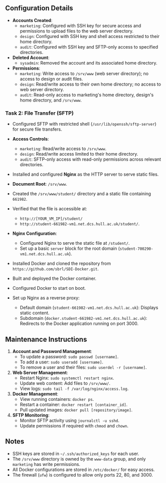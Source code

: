 
## Configuration Details

- **Accounts Created**:
  - `marketing`: Configured with SSH key for secure access and permissions to upload files to the web server directory.
  - `design`: Configured with SSH key and shell access restricted to their home directory.
  - `audit`: Configured with SSH key and SFTP-only access to specified directories.
- **Deleted Account**:
  - `sysadmin`: Removed the account and its associated home directory.
- **Permissions**:
  - `marketing`: Write access to `/srv/www` (web server directory); no access to design or audit files.
  - `design`: Read/write access to their own home directory; no access to web server directory.
  - `audit`: Read-only access to marketing's home directory, design's home directory, and `/srv/www`.

### Task 2: File Transfer (SFTP)
- Configured SFTP with restricted shell (`/usr/lib/openssh/sftp-server`) for secure file transfers.
- **Access Controls**:
  - `marketing`: Read/write access to `/srv/www`.
  - `design`: Read/write access limited to their home directory.
  - `audit`: SFTP-only access with read-only permissions across relevant directories.

- Installed and configured **Nginx** as the HTTP server to serve static files.
- **Document Root**: `/srv/www`.
- Created the `/srv/www/student/` directory and a static file containing `661982`.
- Verified that the file is accessible at:
  - `http://[YOUR_VM_IP]/student/`
  - `http://student-661982-vm1.net.dcs.hull.ac.uk/student/`.
- **Nginx Configuration**:
  - Configured Nginx to serve the static file at `/student/`.
  - Set up a basic `server` block for the root domain (`student-700290-vm1.net.dcs.hull.ac.uk`).


- Installed Docker and cloned the repository from `https://github.com/sbrl/SDI-Docker.git`.
- Built and deployed the Docker container.
- Configured Docker to start on boot.
- Set up Nginx as a reverse proxy:
  - Default domain (`student-661982-vm1.net.dcs.hull.ac.uk`): Displays static content.
  - Subdomain (`docker.student-661982-vm1.net.dcs.hull.ac.uk`): Redirects to the Docker application running on port 3000.

## Maintenance Instructions
1. **Account and Password Management**:
   - To update a password: `sudo passwd [username]`.
   - To add a user: `sudo useradd [username]`.
   - To remove a user and their files: `sudo userdel -r [username]`.
2. **Web Server Management**:
   - Restart Nginx: `sudo systemctl restart nginx`.
   - Update web content: Add files to `/srv/www/`.
   - View logs: `sudo tail -f /var/log/nginx/access.log`.
3. **Docker Management**:
   - View running containers: `docker ps`.
   - Restart a container: `docker restart [container_id]`.
   - Pull updated images: `docker pull [repository/image]`.
4. **SFTP Monitoring**:
   - Monitor SFTP activity using `journalctl -u sshd`.
   - Update permissions if required with `chmod` and `chown`.

## Notes
- SSH keys are stored in `~/.ssh/authorized_keys` for each user.
- The `/srv/www` directory is owned by the `www-data` group, and only `marketing` has write permissions.
- All Docker configurations are stored in `/etc/docker/` for easy access.
- The firewall (`ufw`) is configured to allow only ports 22, 80, and 3000.
